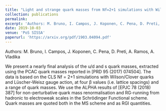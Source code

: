 ```yaml
---
title: "Light and strange quark masses from Nf=2+1 simulations with Wilson fermions"
collection: publications
permalink:  
excerpt: 'Authors: M. Bruno, I. Campos, J. Koponen, C. Pena, D. Preti, A. Ramos, A. Vladikas'
date: 2019-10-03
venue: 'PoS SISSA'
paperurl: 'https://arxiv.org/pdf/1903.04094.pdf'
---
```

Authors: M. Bruno, I. Campos, J. Koponen, C. Pena, D. Preti, A. Ramos, A. Vladika

We present a nearly final analysis of the u/d and s quark masses, extracted using the PCAC quark
masses reported in [PRD 95 (2017) 074504]. The data is based on the CLS Nf = 2+1 simulations with Wilson/Clover quarks and Lüscher-Weisz gauge action, at four β values (i.e. lattice spacings) and a range of quark masses. We use the ALPHA results of [EPJC 78 (2018) 387] for non-perturbative quark mass renormalisation and RG-running from hadronic to electroweak scales in the Schrödinger Functional scheme. Quark masses are quoted both in the MS scheme and as RGI quantities.
